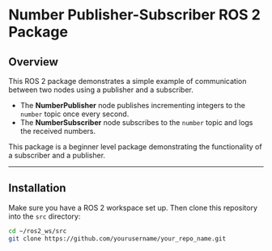 # Number Publisher-Subscriber ROS 2 Package

## Overview

This ROS 2 package demonstrates a simple example of communication between two nodes using a publisher and a subscriber.  
- The **NumberPublisher** node publishes incrementing integers to the `number` topic once every second.  
- The **NumberSubscriber** node subscribes to the `number` topic and logs the received numbers.

This package is a beginner level package demonstrating the functionality of a subscriber and a publisher.

---

## Installation

Make sure you have a ROS 2 workspace set up. Then clone this repository into the `src` directory:

```bash
cd ~/ros2_ws/src
git clone https://github.com/yourusername/your_repo_name.git

